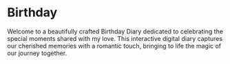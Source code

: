 # Birthday
Welcome to a beautifully crafted Birthday Diary dedicated to celebrating the special moments shared with my love. This interactive digital diary captures our cherished memories with a romantic touch, bringing to life the magic of our journey together.
